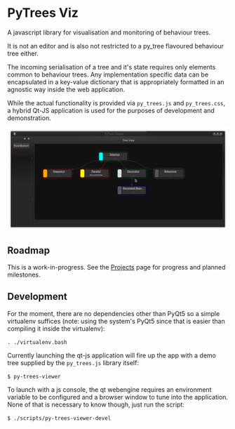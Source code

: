 # PyTrees Viz

A javascript library for visualisation and monitoring of behaviour trees.

It is not an editor and is also not restricted to a py_tree flavoured behaviour tree either.

The incoming serialisation of a tree and it's state requires only elements common to behaviour trees. Any implementation specific data can be encapsulated in a key-value dictionary that is appropriately formatted in an agnostic way inside the web application.

While the actual functionality is provided via `py_trees.js` and `py_trees.css`, a hybrid Qt-JS application is used for the purposes of development and demonstration.

![Status Highlights](images/screenshot.png?raw=true "Rendering a Tree")

## Roadmap

This is a work-in-progress. See the [Projects](https://github.com/splintered-reality/py_trees_viz/projects?query=is%3Aopen+sort%3Acreated-asc) page for progress and planned milestones.

## Development

For the moment, there are no dependencies other than PyQt5 so a simple
virtualenv suffices (note: using the system's PyQt5 since that is easier
than compiling it inside the virtualenv):

```
. ./virtualenv.bash
```

Currently launching the qt-js application will fire up the app with a demo tree
supplied by the `py_trees.js` library itself:

```
$ py-trees-viewer
```

To launch with a js console, the qt webengine requires an environment
variable to be configured and a browser window to tune into the application.
None of that is necessary to know though, just run the script:

```
$ ./scripts/py-trees-viewer-devel
```

